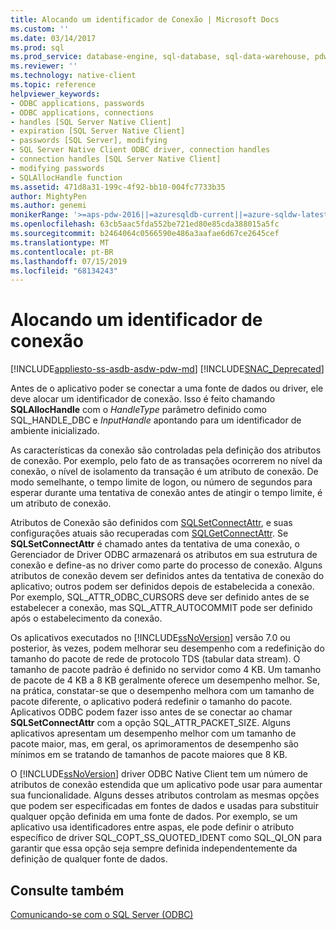 ```yaml
---
title: Alocando um identificador de Conexão | Microsoft Docs
ms.custom: ''
ms.date: 03/14/2017
ms.prod: sql
ms.prod_service: database-engine, sql-database, sql-data-warehouse, pdw
ms.reviewer: ''
ms.technology: native-client
ms.topic: reference
helpviewer_keywords:
- ODBC applications, passwords
- ODBC applications, connections
- handles [SQL Server Native Client]
- expiration [SQL Server Native Client]
- passwords [SQL Server], modifying
- SQL Server Native Client ODBC driver, connection handles
- connection handles [SQL Server Native Client]
- modifying passwords
- SQLAllocHandle function
ms.assetid: 471d8a31-199c-4f92-bb10-004fc7733b35
author: MightyPen
ms.author: genemi
monikerRange: '>=aps-pdw-2016||=azuresqldb-current||=azure-sqldw-latest||>=sql-server-2016||=sqlallproducts-allversions||>=sql-server-linux-2017||=azuresqldb-mi-current'
ms.openlocfilehash: 63cb5aac5fda552be721ed80e85cda388015a5fc
ms.sourcegitcommit: b2464064c0566590e486a3aafae6d67ce2645cef
ms.translationtype: MT
ms.contentlocale: pt-BR
ms.lasthandoff: 07/15/2019
ms.locfileid: "68134243"
---
```

# <a name="allocating-a-connection-handle"></a>Alocando um identificador de conexão
[!INCLUDE[appliesto-ss-asdb-asdw-pdw-md](../../includes/appliesto-ss-asdb-asdw-pdw-md.md)]
[!INCLUDE[SNAC_Deprecated](../../includes/snac-deprecated.md)]

  Antes de o aplicativo poder se conectar a uma fonte de dados ou driver, ele deve alocar um identificador de conexão. Isso é feito chamando **SQLAllocHandle** com o *HandleType* parâmetro definido como SQL_HANDLE_DBC e *InputHandle* apontando para um identificador de ambiente inicializado.  
  
 As características da conexão são controladas pela definição dos atributos de conexão. Por exemplo, pelo fato de as transações ocorrerem no nível da conexão, o nível de isolamento da transação é um atributo de conexão. De modo semelhante, o tempo limite de logon, ou número de segundos para esperar durante uma tentativa de conexão antes de atingir o tempo limite, é um atributo de conexão.  
  
 Atributos de Conexão são definidos com [SQLSetConnectAttr](../../relational-databases/native-client-odbc-api/sqlsetconnectattr.md), e suas configurações atuais são recuperadas com [SQLGetConnectAttr](../../relational-databases/native-client-odbc-api/sqlgetconnectattr.md). Se **SQLSetConnectAttr** é chamado antes da tentativa de uma conexão, o Gerenciador de Driver ODBC armazenará os atributos em sua estrutura de conexão e define-as no driver como parte do processo de conexão. Alguns atributos de conexão devem ser definidos antes da tentativa de conexão do aplicativo; outros podem ser definidos depois de estabelecida a conexão. Por exemplo, SQL_ATTR_ODBC_CURSORS deve ser definido antes de se estabelecer a conexão, mas SQL_ATTR_AUTOCOMMIT pode ser definido após o estabelecimento da conexão.  
  
 Os aplicativos executados no [!INCLUDE[ssNoVersion](../../includes/ssnoversion-md.md)] versão 7.0 ou posterior, às vezes, podem melhorar seu desempenho com a redefinição do tamanho do pacote de rede de protocolo TDS (tabular data stream). O tamanho de pacote padrão é definido no servidor como 4 KB. Um tamanho de pacote de 4 KB a 8 KB geralmente oferece um desempenho melhor. Se, na prática, constatar-se que o desempenho melhora com um tamanho de pacote diferente, o aplicativo poderá redefinir o tamanho do pacote. Aplicativos ODBC podem fazer isso antes de se conectar ao chamar **SQLSetConnectAttr** com a opção SQL_ATTR_PACKET_SIZE. Alguns aplicativos apresentam um desempenho melhor com um tamanho de pacote maior, mas, em geral, os aprimoramentos de desempenho são mínimos em se tratando de tamanhos de pacote maiores que 8 KB.  
  
 O [!INCLUDE[ssNoVersion](../../includes/ssnoversion-md.md)] driver ODBC Native Client tem um número de atributos de conexão estendida que um aplicativo pode usar para aumentar sua funcionalidade. Alguns desses atributos controlam as mesmas opções que podem ser especificadas em fontes de dados e usadas para substituir qualquer opção definida em uma fonte de dados. Por exemplo, se um aplicativo usa identificadores entre aspas, ele pode definir o atributo específico de driver SQL_COPT_SS_QUOTED_IDENT como SQL_QI_ON para garantir que essa opção seja sempre definida independentemente da definição de qualquer fonte de dados.  
  
## <a name="see-also"></a>Consulte também  
 [Comunicando-se com o SQL Server &#40;ODBC&#41;](../../relational-databases/native-client-odbc-communication/communicating-with-sql-server-odbc.md)  
  
  

